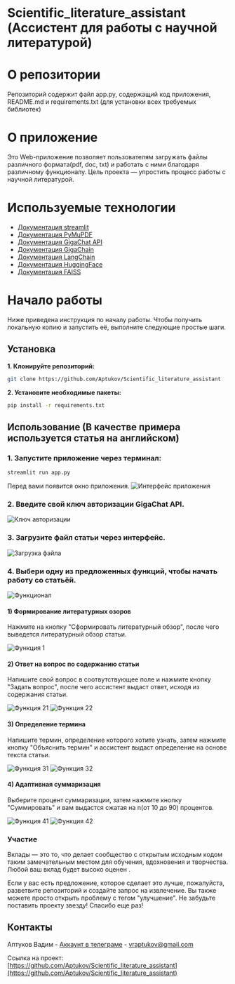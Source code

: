 # Scientific_literature_assistant (Ассистент для работы с научной литературой)
# О репозитории
Репозиторий содержит файл app.py, содержащий код приложения, README.md и requirements.txt (для установки всех требуемых библиотек)
# О приложение
Это Web-приложение позволяет пользователям загружать файлы различного формата(pdf, doc, txt) и работать с ними благодаря различному функционалу. Цель проекта — упростить процесс работы с научной литературой.
# Используемые технологии
- [Документация streamlit](https://docs.streamlit.io/)
- [Документация PyMuPDF](https://pymupdf.readthedocs.io/en/latest/)
- [Документация GigaChat API](https://developers.sber.ru/docs/ru/gigachat/api/overview)
- [Документация GigaChain](https://developers.sber.ru/docs/ru/gigachain/overview)
- [Документация LangChain](https://python.langchain.com/docs/introduction/)
- [Документация HuggingFace](https://huggingface.co/docs)
- [Документация FAISS](https://faiss.ai/)

# Начало работы
Ниже приведена инструкция по началу работы. Чтобы получить локальную копию и запустить её, выполните следующие простые шаги.
## Установка
**1. Клонируйте репозиторий:**
   ```bash
   git clone https://github.com/Aptukov/Scientific_literature_assistant
   ```
**2. Установите необходимые пакеты:**
   ```bash
   pip install -r requirements.txt
   ```
## Использование (В качестве примера используется статья на английском)
### 1. Запустите приложение через терминал:
   ```bash
   streamlit run app.py
   ```
   Перед вами появится окно приложения.
   ![Интерфейс приложения](images/p_start1.png)
   
### 2. Введите свой ключ авторизации GigaChat API.
   ![Ключ авторизации](images/p_start2.png)
   
### 3. Загрузите файл статьи через интерфейс.
   ![Загрузка файла](images/p_start3.png)
   
### 4. Выбери одну из предложенных функций, чтобы начать работу со статьёй.
   ![Функционал](images/p_start4.png)
   
   #### 1) Формирование литературных озоров
   Нажмите на кнопку "Сформировать литературный обзор", после чего выведется литературный обзор статьи.
   
   ![Функция 1](images/p_fun11.png)
   #### 2) Ответ на вопрос по содержанию статьи
   Напишите свой вопрос в соотвутствующее поле и нажмите кнопку "Задать вопрос", после чего ассистент выдаст ответ, исходя из содержания статьи.
   
   ![Функция 21](images/p_fun21.png)
   ![Функция 22](images/p_fun22.png)
      
   #### 3) Определение термина
   Напишите термин, определение которого хотите узнать, затем нажмите кнопку "Объяснить термин" и ассистент выдаст определение на основе текста статьи.
   
   ![Функция 31](images/p_fun31.png)
   ![Функция 32](images/p_fun322.png)
      
   #### 4) Адаптивная суммаризация
   Выберите процент суммаризации, затем нажмите кнопку "Суммировать" и вам выдастся сжатая на n(от 10 до 90) процентов.
   
   ![Функция 41](images/p_fun41.png)
   ![Функция 42](images/p_fun42.png)
      
### Участие
Вклады — это то, что делает сообщество с открытым исходным кодом таким замечательным местом для обучения, вдохновения и творчества. Любой ваш вклад будет высоко оценен .

Если у вас есть предложение, которое сделает это лучше, пожалуйста, разветвите репозиторий и создайте запрос на извлечение. Вы также можете просто открыть проблему с тегом "улучшение". Не забудьте поставить проекту звезду! Спасибо еще раз!
## Контакты

Аптуков Вадим - [Аккаунт в телеграме](@HackNet11) - vraptukov@gmail.com

Ссылка на проект: [https://github.com/Aptukov/Scientific_literature_assistant](https://github.com/Aptukov/Scientific_literature_assistant)
